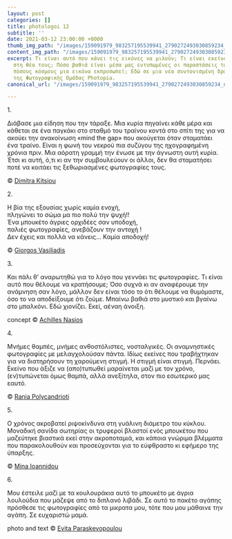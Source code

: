 ```yaml
---
layout: post
categories: []
title: photologoi 12
subtitle: ''
date: 2021-03-12 23:00:00 +0000
thumb_img_path: "/images/159091979_983257195539941_2790272493030859234_n.jpg"
content_img_path: "/images/159091979_983257195539941_2790272493030859234_n.jpg"
excerpt: Τι είναι αυτό που κάνει τις εικόνες να μιλούν; Τι είναι εκείνο που γεννιέται
  στη θέα τους; Πόσο βαθιά είναι μέσα μας εντυπωμένες οι παραστάσεις του κόσμου και
  πόσους κόσμους μια εικόνα εκπροσωπεί; Εδώ σε μια νέα συντονισμένη δράση με μέλη
  της Φωτογραφικής Ομάδας Photopia.
canonical_url: "/images/159091979_983257195539941_2790272493030859234_n.jpg"

---
```

1\.

Διάβασε μια είδηση που την τάραξε. Μια κυρία πηγαίνει κάθε μέρα και κάθεται σε ένα παγκάκι στο σταθμό του τραίνου κοντά στο σπίτι της για να ακούει την ανακοίνωση «mind the gap» που ακούγεται όταν σταματάει ένα τραίνο. Είναι η φωνή του νεκρού πια συζύγου της ηχογραφημένη χρόνια πριν. Μια αόρατη γραμμή την ένωσε με την άγνωστη αυτή κυρία. Έτσι κι αυτή, ό,τι κι αν την συμβουλεύουν οι άλλοι, δεν θα σταματήσει ποτέ να κοιτάει τις ξεθωριασμένες φωτογραφίες τους.

© <a href="https://www.facebook.com/dimitra.kitsiou" target="blank"> Dimitra Kitsiou</a>

2\.

Η βία της εξουσίας χωρίς καμία ενοχή,  
πληγώνει το σώμα μα πιο πολύ την ψυχή!!  
Ένα μπουκέτο άγριες ορχιδέες σαν υποδοχή,  
παλιές φωτογραφίες, ανεβάζουν την αντοχή !  
Δεν έχεις και πολλά να κάνεις... Καμία αποδοχή!

 © <a href="https://www.facebook.com/gvasiliadis" target="blank"> Giorgos Vasiliadis</a> 

3\.

Και πάλι θ’ αναρωτηθώ για το λόγο που γεννάει τις φωτογραφίες. Τι είναι αυτό που θέλουμε να κρατήσουμε; Όσο συχνά κι αν αναφέρουμε την ανάμνηση σαν λόγο, μάλλον δεν είναι τόσο το ότι θέλουμε να θυμόμαστε, όσο το να αποδείξουμε ότι ζούμε. Μπαίνω βαθιά στο μυστικό και βγαίνω στο μπαλκόνι. Εδώ χιονίζει. Εκεί, αέναη άνοιξη.

concept © <a href="https://anikon.org/" target="blank">Achilles Nasios</a>

4\.

Μνήμες θαμπές, μνήμες ανθοστόλιστες, νοσταλγικές. Οι αναμνηστικές φωτογραφίες με μελαγχολούσαν πάντα. Ιδίως εκείνες που τραβήχτηκαν για να διατηρήσουν τη χαρούμενη στιγμή. Η στιγμή είναι στιγμή. Περνάει. Εκείνο που άξιζε να (απο)τυπωθεί μαραίνεται μαζί με τον χρόνο, (εν)τυπώνεται όμως θαμπά, αλλά ανεξίτηλα, στον πιο εσωτερικό μας εαυτό.

© <a href="https://www.facebook.com/profile.php?id=100008460452394" target="blank"> Rania Polycandrioti</a>

5\.

Ο χρόνος ακροβατεί ριψοκίνδυνα στη γυάλινη διάμετρο του κύκλου. Μοναδική σανίδα σωτηρίας οι τρυφεροί βλαστοί ενός μπουκέτου που μαζεύτηκε βιαστικά εκεί στην ακροποταμιά, και κάποια γνώριμα βλέμματα που παρακολουθούν και προσεύχονται για το εύφθραστο κι εφήμερο της ύπαρξης.

© <a href="https://www.facebook.com/mina.ioannidou.58" target="blank"> Mina Ioannidou </a>

6\.

Μου έστειλε μαζί με τα κουλουράκια αυτό το μπουκέτο με άγρια λουλούδια που μάζεψε από το διπλανό λιβάδι. Σε αυτό το πακέτο αγάπης πρόσθεσε τις φωτογραφίες από τα μικρατα μου, τότε που μου μάθαινε την αγάπη. Σε ευχαριστώ μαμά.

photo and text © <a href="https://www.facebook.com/evitap" target="blank"> Evita Paraskevopoulou</a>